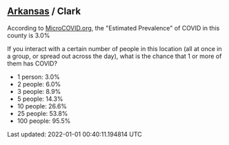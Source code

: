 
## [Arkansas](/united-states/arkansas) / Clark

According to [MicroCOVID.org](http://microcovid.org),
the "Estimated Prevalence" of COVID in this county is 3.0%

If you interact with a certain number of people in this location
(all at once in a group, or spread out across the day), what is the chance that
1 or more of them has COVID?

- 1 person: 3.0%
- 2 people: 6.0%
- 3 people: 8.9%
- 5 people: 14.3%
- 10 people: 26.6%
- 25 people: 53.8%
- 100 people: 95.5%

Last updated: 2022-01-01 00:40:11.194814 UTC
